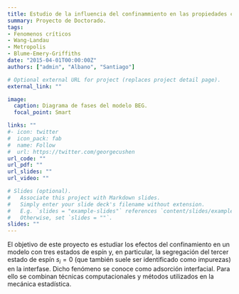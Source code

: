 ```yaml
---
title: Estudio de la influencia del confinammiento en las propiedades críticas de un modelo con tres estados de espín
summary: Proyecto de Doctorado.
tags:
- Fenomenos críticos
- Wang-Landau
- Metropolis
- Blume-Emery-Griffiths
date: "2015-04-01T00:00:00Z"
authors: ["admin", "Albano", "Santiago"]

# Optional external URL for project (replaces project detail page).
external_link: ""

image:
  caption: Diagrama de fases del modelo BEG.
  focal_point: Smart

links: ""
#- icon: twitter
#  icon_pack: fab
#  name: Follow
#  url: https://twitter.com/georgecushen
url_code: ""
url_pdf: ""
url_slides: ""
url_video: ""

# Slides (optional).
#   Associate this project with Markdown slides.
#   Simply enter your slide deck's filename without extension.
#   E.g. `slides = "example-slides"` references `content/slides/example-slides.md`.
#   Otherwise, set `slides = ""`.
slides: ""
---
```


El objetivo de este proyecto es estudiar los efectos del confinamiento en un modelo con tres estados de espín y, en particular, la segregación del tercer estado de espín $s_{i}=0$ (que también suele ser identificado como impurezas) en la interfase. Dicho fenómeno se conoce como adsorción interfacial. Para ello se combinan técnicas computacionales y métodos utilizados en la mecánica estadística.
